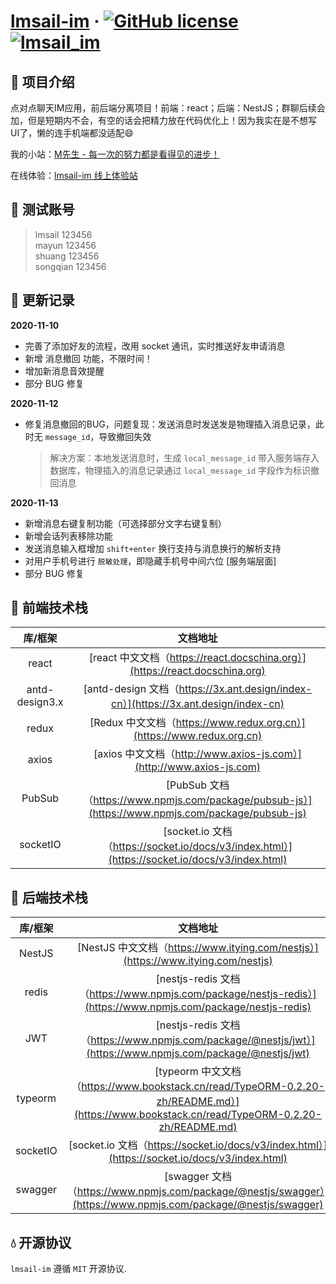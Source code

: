 # [lmsail-im](http://react-im.lmsail.com/) &middot; [![GitHub license](https://img.shields.io/badge/license-MIT-blue.svg)](https://github.com/facebook/react/blob/master/LICENSE) [![lmsail_im](https://img.shields.io/badge/lmsail_im-v1.0-green.svg)](http://react-im.lmsail.com/)

## 🎉 项目介绍
点对点聊天IM应用，前后端分离项目！前端：react；后端：NestJS；群聊后续会加，但是短期内不会，有空的话会把精力放在代码优化上！因为我实在是不想写UI了，懒的连手机端都没适配😄  

我的小站：[M先生 - 每一次的努力都是看得见的进步！](http://www.lmsail.com)  

在线体验：[lmsail-im 线上体验站](http://react-im.lmsail.com)  

## 💎 测试账号

> lmsail 123456  
> mayun  123456    
> shuang 123456    
> songqian 123456  

## 👀 更新记录 

**2020-11-10**

- 完善了添加好友的流程，改用 socket 通讯，实时推送好友申请消息
- 新增 消息撤回 功能，不限时间！
- 增加新消息音效提醒
- 部分 BUG 修复

**2020-11-12**

- 修复消息撤回的BUG，问题复现：发送消息时发送发是物理插入消息记录，此时无 `message_id`，导致撤回失效

    > 解决方案：本地发送消息时，生成 `local_message_id` 带入服务端存入数据库，物理插入的消息记录通过 `local_message_id` 字段作为标识撤回消息

**2020-11-13**

- 新增消息右键复制功能（可选择部分文字右键复制）
- 新增会话列表移除功能
- 发送消息输入框增加 `shift+enter` 换行支持与消息换行的解析支持 
- 对用户手机号进行 `脱敏处理`，即隐藏手机号中间六位 [服务端层面]
- 部分 BUG 修复

## 🌱 前端技术栈

|  库/框架  | 文档地址 | 
| :--: | :-----: | 
|  react   | [react 中文文档（https://react.docschina.org）](https://react.docschina.org)   |
|  antd-design3.x   | [antd-design 文档（https://3x.ant.design/index-cn）](https://3x.ant.design/index-cn)  | 
|  redux   |  [Redux 中文文档（https://www.redux.org.cn）](https://www.redux.org.cn)  | 
|  axios   | [axios 中文文档（http://www.axios-js.com）](http://www.axios-js.com)  | 
|  PubSub   |  [PubSub 文档（https://www.npmjs.com/package/pubsub-js）](https://www.npmjs.com/package/pubsub-js)  | 
|  socketIO   | [socket.io 文档（https://socket.io/docs/v3/index.html）](https://socket.io/docs/v3/index.html)   | 

## 🌴 后端技术栈

|  库/框架  | 文档地址 | 
| :--: | :-----: | 
|  NestJS   |    [NestJS 中文文档（https://www.itying.com/nestjs）](https://www.itying.com/nestjs)    |
|  redis   |    [nestjs-redis 文档（https://www.npmjs.com/package/nestjs-redis）](https://www.npmjs.com/package/nestjs-redis)    | 
|  JWT   |    [nestjs-redis 文档（https://www.npmjs.com/package/@nestjs/jwt）](https://www.npmjs.com/package/@nestjs/jwt)    | 
|  typeorm   |    [typeorm 中文文档（https://www.bookstack.cn/read/TypeORM-0.2.20-zh/README.md）](https://www.bookstack.cn/read/TypeORM-0.2.20-zh/README.md)    | 
|  socketIO   |    [socket.io 文档（https://socket.io/docs/v3/index.html）](https://socket.io/docs/v3/index.html)    | 
|  swagger   |    [swagger 文档（https://www.npmjs.com/package/@nestjs/swagger）](https://www.npmjs.com/package/@nestjs/swagger)    | 


## 💧 开源协议 

`lmsail-im` 遵循 `MIT` 开源协议.